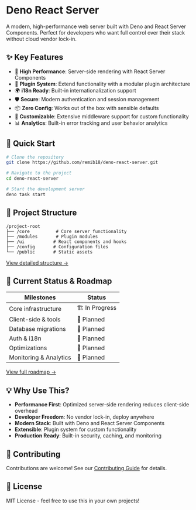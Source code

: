 # Deno React Server

A modern, high-performance web server built with Deno and React Server Components. Perfect for developers who want full control over their stack without cloud vendor lock-in.

## ✨ Key Features

- 🚀 **High Performance**: Server-side rendering with React Server Components
- 🔌 **Plugin System**: Extend functionality with a modular plugin architecture
- 🌍 **i18n Ready**: Built-in internationalization support
- 🛡️ **Secure**: Modern authentication and session management
- 📦 **Zero Config**: Works out of the box with sensible defaults
- 🔧 **Customizable**: Extensive middleware support for custom functionality
- 📊 **Analytics**: Built-in error tracking and user behavior analytics

## 🚀 Quick Start

```bash
# Clone the repository
git clone https://github.com/remib18/deno-react-server.git

# Navigate to the project
cd deno-react-server

# Start the development server
deno task start
```

## 📁 Project Structure

```
/project-root
├── /core          # Core server functionality
├── /modules       # Plugin modules
├── /ui           # React components and hooks
├── /config       # Configuration files
└── /public       # Static assets
```

[View detailed structure →](./STRUCTURE.md)

## 🎯 Current Status & Roadmap

| Milestones | Status |
|---|---|
| Core infrastructure | 🏗️ In Progress |
| Client-side & tools | 📅 Planned |
| Database migrations | 📅 Planned |
| Auth & i18n | 📅 Planned |
| Optimizations | 📅 Planned |
| Monitoring & Analytics | 📅 Planned |

[View full roadmap →](./ROADMAP.md)

## 💡 Why Use This?

- **Performance First**: Optimized server-side rendering reduces client-side overhead
- **Developer Freedom**: No vendor lock-in, deploy anywhere
- **Modern Stack**: Built with Deno and React Server Components
- **Extensible**: Plugin system for custom functionality
- **Production Ready**: Built-in security, caching, and monitoring

## 🤝 Contributing

Contributions are welcome! See our [Contributing Guide](./CONTRIBUTING.md) for details.

## 📝 License

MIT License - feel free to use this in your own projects!